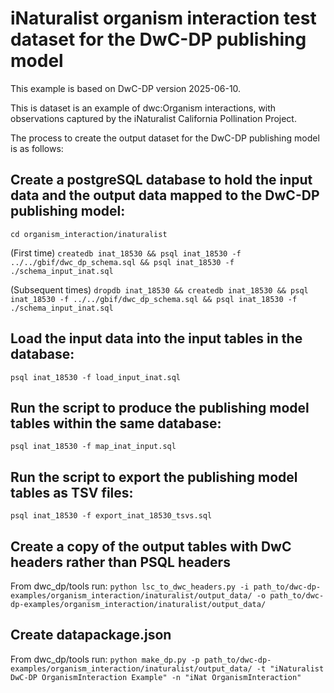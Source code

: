 # iNaturalist organism interaction test dataset for the DwC-DP publishing model

This example is based on DwC-DP version 2025-06-10.

This is dataset is an example of dwc:Organism interactions, with observations captured by the iNaturalist California Pollination Project.

The process to create the output dataset for the DwC-DP publishing model is as follows:

## Create a postgreSQL database to hold the input data and the output data mapped to the DwC-DP publishing model:
```cd organism_interaction/inaturalist```

(First time) ```createdb inat_18530 && psql inat_18530 -f ../../gbif/dwc_dp_schema.sql && psql inat_18530 -f ./schema_input_inat.sql```

(Subsequent times) ```dropdb inat_18530 && createdb inat_18530 && psql inat_18530 -f ../../gbif/dwc_dp_schema.sql && psql inat_18530 -f ./schema_input_inat.sql```

## Load the input data into the input tables in the database:
```psql inat_18530 -f load_input_inat.sql```

## Run the script to produce the publishing model tables within the same database:
```psql inat_18530 -f map_inat_input.sql```

## Run the script to export the publishing model tables as TSV files:
```psql inat_18530 -f export_inat_18530_tsvs.sql```

## Create a copy of the output tables with DwC headers rather than PSQL headers
From dwc_dp/tools run:
```python lsc_to_dwc_headers.py -i path_to/dwc-dp-examples/organism_interaction/inaturalist/output_data/ -o path_to/dwc-dp-examples/organism_interaction/inaturalist/output_data/```

## Create datapackage.json
From dwc_dp/tools run:
```python make_dp.py -p path_to/dwc-dp-examples/organism_interaction/inaturalist/output_data/ -t "iNaturalist DwC-DP OrganismInteraction Example" -n "iNat OrganismInteraction"```

